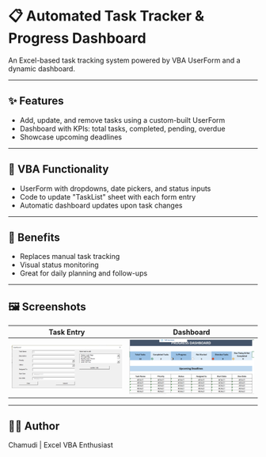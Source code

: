 # 📋 Automated Task Tracker & Progress Dashboard

An Excel-based task tracking system powered by VBA UserForm and a dynamic dashboard.

---

## ✨ Features
- Add, update, and remove tasks using a custom-built UserForm
- Dashboard with KPIs: total tasks, completed, pending, overdue
- Showcase upcoming deadlines

---

## 🧩 VBA Functionality
- UserForm with dropdowns, date pickers, and status inputs
- Code to update "TaskList" sheet with each form entry
- Automatic dashboard updates upon task changes

---

## 🌟 Benefits
- Replaces manual task tracking
- Visual status monitoring
- Great for daily planning and follow-ups

---

## 🖼️ Screenshots

| Task Entry | Dashboard |
|------------|-----------|
| ![User Form](Screenshots/User%20Form.PNG) | ![Dashboard](Screenshots/Dashboard.PNG) | 

---

## 👩‍💻 Author
Chamudi | Excel VBA Enthusiast

